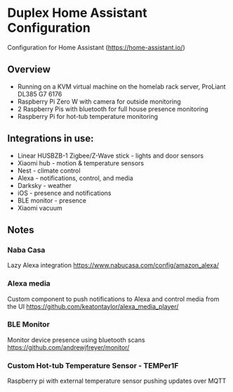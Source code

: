 # Duplex Home Assistant Configuration
Configuration for Home Assistant (https://home-assistant.io/)

## Overview
 * Running on a KVM virtual machine on the homelab rack server, ProLiant DL385 G7 6176
 * Raspberry Pi Zero W with camera for outside monitoring
 * 2 Raspberry Pis with bluetooth for full house presence monitoring
 * Raspberry Pi for hot-tub temperature monitoring

## Integrations in use:

 * Linear HUSBZB-1 Zigbee/Z-Wave stick - lights and door sensors
 * Xiaomi hub - motion & temperature sensors
 * Nest - climate control
 * Alexa - notifications, control, and media
 * Darksky - weather
 * iOS - presence and notifications
 * BLE monitor - presence
 * Xiaomi vacuum

## Notes

### Naba Casa
Lazy Alexa integration
https://www.nabucasa.com/config/amazon_alexa/

### Alexa media
Custom component to push notifications to Alexa and control media from the UI
https://github.com/keatontaylor/alexa_media_player/

### BLE Monitor
Monitor device presence using bluetooth scans
https://github.com/andrewjfreyer/monitor/

### Custom Hot-tub Temperature Sensor - TEMPer1F
Raspberry pi with external temperature sensor pushing updates over MQTT